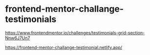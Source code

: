 # frontend-mentor-challange-testimonials
https://www.frontendmentor.io/challenges/testimonials-grid-section-Nnw6J7Un7

https://frontend-mentor-challange-testimonial.netlify.app/
